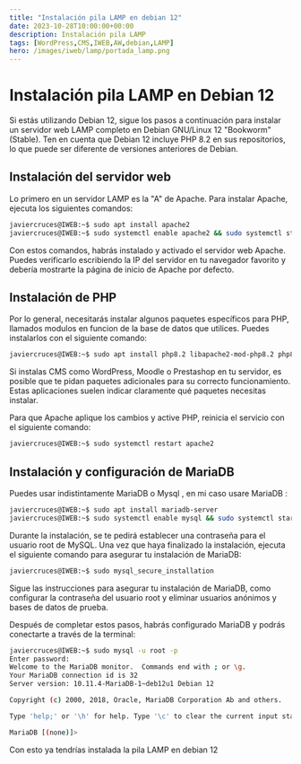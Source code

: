 ```yaml
---
title: "Instalación pila LAMP en debian 12"
date: 2023-10-28T10:00:00+00:00
description: Instalación pila LAMP
tags: [WordPress,CMS,IWEB,AW,debian,LAMP]
hero: /images/iweb/lamp/portada_lamp.png
---
```

# Instalación pila LAMP en Debian 12

Si estás utilizando Debian 12, sigue los pasos a continuación para instalar un servidor web LAMP completo en Debian GNU/Linux 12 "Bookworm" (Stable). Ten en cuenta que Debian 12 incluye PHP 8.2 en sus repositorios, lo que puede ser diferente de versiones anteriores de Debian.

## Instalación del servidor web

Lo primero en un servidor LAMP es la "A" de Apache. Para instalar Apache, ejecuta los siguientes comandos:

```bash
javiercruces@IWEB:~$ sudo apt install apache2
javiercruces@IWEB:~$ sudo systemctl enable apache2 && sudo systemctl start apache2
```

Con estos comandos, habrás instalado y activado el servidor web Apache. Puedes verificarlo escribiendo la IP del servidor en tu navegador favorito y debería mostrarte la página de inicio de Apache por defecto.

## Instalación de PHP 

Por lo general, necesitarás instalar algunos paquetes específicos para PHP, llamados modulos en funcion de la base de datos que utilices. Puedes instalarlos con el siguiente comando:

```bash
javiercruces@IWEB:~$ sudo apt install php8.2 libapache2-mod-php8.2 php8.2-mysql
```


Si instalas CMS como WordPress, Moodle o Prestashop en tu servidor, es posible que te pidan paquetes adicionales para su correcto funcionamiento. Estas aplicaciones suelen indicar claramente qué paquetes necesitas instalar.

Para que Apache aplique los cambios y active PHP, reinicia el servicio con el siguiente comando:

```bash
javiercruces@IWEB:~$ sudo systemctl restart apache2
```

## Instalación y configuración de MariaDB

Puedes usar indistintamente MariaDB o Mysql , en mi caso usare MariaDB :

```bash
javiercruces@IWEB:~$ sudo apt install mariadb-server
javiercruces@IWEB:~$ sudo systemctl enable mysql && sudo systemctl start mysql
```

Durante la instalación, se te pedirá establecer una contraseña para el usuario root de MySQL. Una vez que haya finalizado la instalación, ejecuta el siguiente comando para asegurar tu instalación de MariaDB:

```bash
javiercruces@IWEB:~$ sudo mysql_secure_installation
```

Sigue las instrucciones para asegurar tu instalación de MariaDB, como configurar la contraseña del usuario root y eliminar usuarios anónimos y bases de datos de prueba.

Después de completar estos pasos, habrás configurado MariaDB y podrás conectarte a través de la terminal:

```bash
javiercruces@IWEB:~$ sudo mysql -u root -p
Enter password: 
Welcome to the MariaDB monitor.  Commands end with ; or \g.
Your MariaDB connection id is 32
Server version: 10.11.4-MariaDB-1~deb12u1 Debian 12

Copyright (c) 2000, 2018, Oracle, MariaDB Corporation Ab and others.

Type 'help;' or '\h' for help. Type '\c' to clear the current input statement.

MariaDB [(none)]> 
```

Con esto ya tendrías instalada la pila LAMP en debian 12 